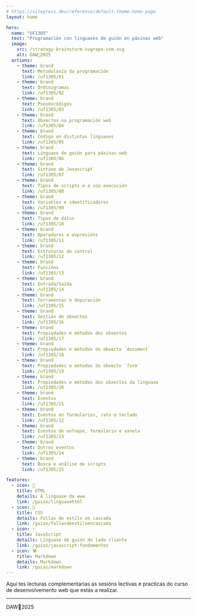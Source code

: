 ```yaml
---
# https://vitepress.dev/reference/default-theme-home-page
layout: home

hero:
  name: "UF1305"
  text: "Programación con linguaxes de guión en páxinas web"
  image:
    src: /strategy-brainstorm-svgrepo-com.svg
    alt: DAW🧊2025
  actions:
    - theme: brand
      text: Metodoloxía da programación
      link: /uf1305/01
    - theme: brand
      text: Ordinigramas
      link: /uf1305/02
    - theme: brand
      text: Pseudocódigos
      link: /uf1305/03
    - theme: brand
      text: Obxectos na programación web
      link: /uf1305/04
    - theme: brand
      text: Código en distintas linguaxes
      link: /uf1305/05
    - theme: brand
      text: Linguaxe de guión para páxinas web
      link: /uf1305/06
    - theme: brand
      text: Sintaxe de Javascript
      link: /uf1305/07
    - theme: brand
      text: Tipos de scripts e a súa execución
      link: /uf1305/08
    - theme: brand
      text: Variables e identificadores
      link: /uf1305/09
    - theme: brand
      text: Tipos de datos
      link: /uf1305/10
    - theme: brand
      text: Operadores e expresións
      link: /uf1305/11
    - theme: brand
      text: Estruturas de control
      link: /uf1305/12
    - theme: brand
      text: Funcións
      link: /uf1305/13
    - theme: brand
      text: Entrada/Saída
      link: /uf1305/14
    - theme: brand
      text: Ferramentas e depuración
      link: /uf1305/15
    - theme: brand
      text: Xestión de obxectos
      link: /uf1305/16
    - theme: brand
      text: Propiedades e métodos dos obxectos
      link: /uf1305/17
    - theme: brand
      text: Propiedades e métodos do obxecto `document`
      link: /uf1305/18
    - theme: brand
      text: Propiedades e métodos do obxecto `form`
      link: /uf1305/19
    - theme: brand
      text: Propiedades e métodos dos obxectos da linguaxe
      link: /uf1305/20
    - theme: brand
      text: Eventos
      link: /uf1305/21
    - theme: brand
      text: Eventos en formularios, rato e teclado
      link: /uf1305/22
    - theme: brand
      text: Eventos de enfoque, formulario e xanela
      link: /uf1305/23
    - theme: brand
      text: Outros eventos
      link: /uf1305/24
    - theme: brand
      text: Busca e análise de scripts
      link: /uf1305/25

features:
  - icon: 📐
    title: HTML
    details: A linguaxe da www
    link: /guias/linguaxehtml
  - icon: 🎨
    title: CSS
    details: Follas de estilo en cascada
    link: /guias/follasdeestiloencascada
  - icon: ⚡
    title: JavaScript
    details: Linguaxe de guión do lado cliente
    link: /guias/javascript-fundamentos
  - icon: 🛠️
    title: Markdown
    details: Markdown
    link: /guias/markdown
---
```


Aquí tes lecturas complementarias as sesións lectivas e practicas do curso de desenvolvemento web que estás a realizar. 


---

DAW🧊2025